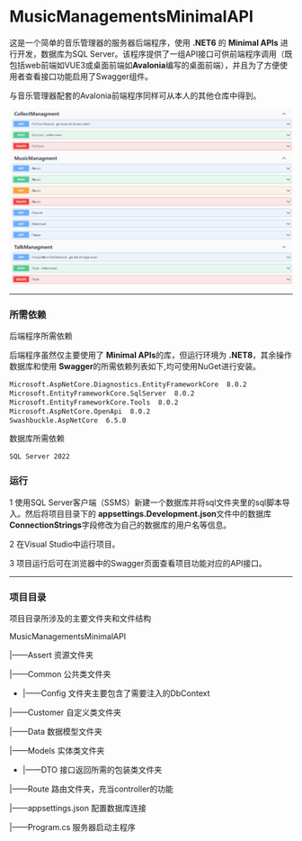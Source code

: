 # MusicManagementsMinimalAPI

这是一个简单的音乐管理器的服务器后端程序，使用 **.NET6** 的 **Minimal APIs** 进行开发，数据库为SQL Server。该程序提供了一组API接口可供前端程序调用（既包括web前端如VUE3或桌面前端如**Avalonia**编写的桌面前端），并且为了方便使用者查看接口功能启用了Swagger组件。

与音乐管理器配套的Avalonia前端程序同样可从本人的其他仓库中得到。

![图片-音乐管理器提供主要的API接口](./MusicManagementsMinimalAPI/Assert/MusicMinimalAPI.png "借助swaggerUI所标记出Music后端的主要功能")

---

### 所需依赖

后端程序所需依赖

后端程序虽然仅主要使用了 **Minimal APIs**的库，但运行环境为 **.NET8**，其余操作数据库和使用 **Swagger**的所需依赖列表如下,均可使用NuGet进行安装。

```
Microsoft.AspNetCore.Diagnostics.EntityFrameworkCore  8.0.2
Microsoft.EntityFrameworkCore.SqlServer  8.0.2
Microsoft.EntityFrameworkCore.Tools  8.0.2
Microsoft.AspNetCore.OpenApi  8.0.2
Swashbuckle.AspNetCore  6.5.0
```

数据库所需依赖

```
SQL Server 2022
```



### 运行

1 使用SQL Server客户端（SSMS）新建一个数据库并将sql文件夹里的sql脚本导入。然后将项目目录下的 **appsettings.Development.json**文件中的数据库 **ConnectionStrings**字段修改为自己的数据库的用户名等信息。

2 在Visual Studio中运行项目。

3 项目运行后可在浏览器中的Swagger页面查看项目功能对应的API接口。

---

### 项目目录

项目目录所涉及的主要文件夹和文件结构

MusicManagementsMinimalAPI


|——Assert   资源文件夹

|——Common 公共类文件夹

- |——Config  文件夹主要包含了需要注入的DbContext

|——Customer 自定义类文件夹

|——Data 数据模型文件夹

|——Models 实体类文件夹

- |——DTO 接口返回所需的包装类文件夹

|——Route 路由文件夹，充当controller的功能

|——appsettings.json 配置数据库连接

|——Program.cs 服务器启动主程序


